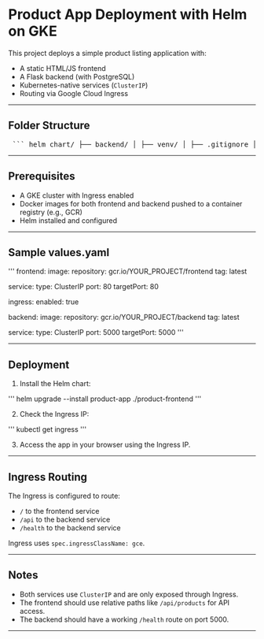 # Product App Deployment with Helm on GKE

This project deploys a simple product listing application with:

- A static HTML/JS frontend
- A Flask backend (with PostgreSQL)
- Kubernetes-native services (`ClusterIP`)
- Routing via Google Cloud Ingress

---

## Folder Structure


<pre> ``` helm_chart/ ├── backend/ │ ├── venv/ │ ├── .gitignore │ ├── app.py │ ├── Dockerfile │ ├── requirements.txt ├── frontend/ │ ├── Dockerfile │ ├── index.html ├── templates/ │ ├── backend-config.yaml │ ├── backend-deployment.yaml │ ├── backend-service.yaml │ ├── frontend-deployment.yaml │ ├── frontend-ingress.yaml │ ├── frontend-service.yaml ├── Chart.yaml ├── values.yaml ├── README.md ``` </pre>


---

## Prerequisites

- A GKE cluster with Ingress enabled
- Docker images for both frontend and backend pushed to a container registry (e.g., GCR)
- Helm installed and configured

---

## Sample values.yaml

'''
frontend:
  image:
    repository: gcr.io/YOUR_PROJECT/frontend
    tag: latest

  service:
    type: ClusterIP
    port: 80
    targetPort: 80

  ingress:
    enabled: true

backend:
  image:
    repository: gcr.io/YOUR_PROJECT/backend
    tag: latest

  service:
    type: ClusterIP
    port: 5000
    targetPort: 5000
'''

---

## Deployment

1. Install the Helm chart:

'''
helm upgrade --install product-app ./product-frontend
'''

2. Check the Ingress IP:

'''
kubectl get ingress
'''

3. Access the app in your browser using the Ingress IP.

---

## Ingress Routing

The Ingress is configured to route:

- `/` to the frontend service
- `/api` to the backend service
- `/health` to the backend service

Ingress uses `spec.ingressClassName: gce`.

---

## Notes

- Both services use `ClusterIP` and are only exposed through Ingress.
- The frontend should use relative paths like `/api/products` for API access.
- The backend should have a working `/health` route on port 5000.

---
